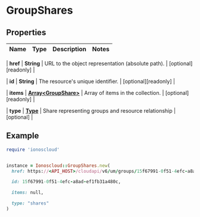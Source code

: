 # GroupShares

## Properties

| Name | Type | Description | Notes |
| ---- | ---- | ----------- | ----- |

| **href** | **String** | URL to the object representation (absolute path). | [optional][readonly] |

| **id** | **String** | The resource&#39;s unique identifier. | [optional][readonly] |

| **items** | [**Array&lt;GroupShare&gt;**](GroupShare.md) | Array of items in the collection. | [optional][readonly] |

| **type** | [**Type**](Type.md) | Share representing groups and resource relationship | [optional] |

## Example

```ruby
require 'ionoscloud'


instance = Ionoscloud::GroupShares.new(
  href: https://<API_HOST>/cloudapi/v6/um/groups/15f67991-0f51-4efc-a8ad-ef1fb31a480c/shares,

  id: 15f67991-0f51-4efc-a8ad-ef1fb31a480c,

  items: null,

  type: "shares"
)
```

